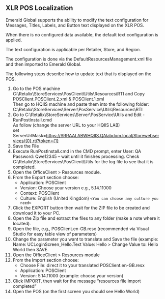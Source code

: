## XLR POS Localization

Emerald Global supports the ability to modify the text configuration for Messages, Titles, Labels, and Button text displayed on the XLR POS.

When there is no configured data available, the default text configuration is applied.

The text configuration is applicable per Retailer, Store, and Region.

The configuration is done via the DefaultResourcesManagement.xml file and then imported to Emerald Global.

The following steps describe how to update text that is displayed on the POS.

1. Go to the POS machine C:\Retalix\StoreServices\PosClient\Utils\Resources\RTI and Copy POSClient.POSClient.2.xml & POSClient.1.xml  
Then go to HQIIS machine and paste them into the following folder:  
C:\Retalix\StoreServices\Server\PosService\Utils\Resources\RTI 
1. Go to C:\Retalix\StoreServices\Server\PosService\Utils and Edit - RunPostInstall.cmd  
As follow (change the server URL to your HQIIS LAB)  
set ServerUrlMask=https://SRRAALABWHQIIS.QAlabdom.local/Storewebservices/{0}.rti?token={1}
1. Save the File
1. Execute RunPostInstall.cmd in the CMD prompt, enter User: QA Password: Qwe12345 – wait until it finishes processing. Check C:\Retalix\StoreServices\PosClient\Utils for the log file to see that it is completed.
1. Open the OfficeClient > Resources module.
1. From the Export section choose:
    * Application: POSClient
    * Version: Choose your version e.g., 5.14.11000
    * Context: POSClient
    * Culture: English (United Kingdom) `<You can choose any culture you need>`
1. Click the EXPORT button then wait for the ZIP file to be created and download it to your PC.
1. Open the Zip file and extract the files to any folder (make a note where it located).
1. Open the file, e.g., POSClient.en-GB.resx (recommended via Visual Studio for easy table view of parameters)
1. Change the parameter you want to translate and Save the file (example: Name: UCLoginScreen_Hello.Text  Value: Hello > Change Value to: Hello World then SAVE.
1. Open the OfficeClient > Resources module
1. From the Import section choose:
    * Choose File: direct it to your translated POSClient.en-GB.resx
    * Application: POSClient
    * Version: 5.14.11000 (example: choose your version)
1. Click IMPORT, then wait for the message “resources file import completed”
1. Open the POS (on the first screen you should see Hello World)






